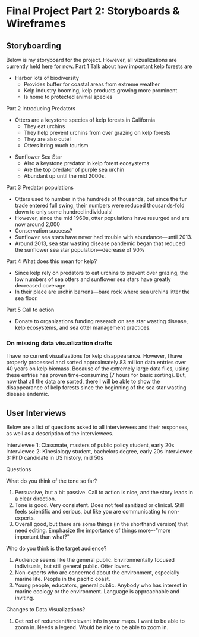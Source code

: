 # Final Project Part 2: Storyboards & Wireframes
## Storyboarding

Below is my storyboard for the project. However, all vizualizations are currently held [here](https://carnegiemellon.shorthandstories.com/070951e8-c3d6-49d9-8166-4a097fa5b8f1/index.html) for now.
Part 1
Talk about how important kelp forests are
* Harbor lots of biodiversity
    + Provides buffer for coastal areas from extreme weather
    + Kelp industry booming, kelp products growing more prominent
    + Is home to protected animal species

Part 2
Introducing Predators
+ Otters are a keystone species of kelp forests in California
    + They eat urchins
    + They help prevent urchins from over grazing on kelp forests
    + They are also cute! 
    + Otters bring much tourism
* Sunflower Sea Star
    + Also a keystone predator in kelp forest ecosystems
    + Are the top predator of purple sea urchin
    + Abundant up until the mid 2000s.

Part 3
Predator populations
+ Otters used to number in the hundreds of thousands, but since the fur trade entered full swing, their numbers were reduced thousands-fold down to only some hundred individuals!
+ However, since the mid 1960s, otter populations have resurged and are now around 2,000
+ Conservation success?
+ Sunflower sea stars have never had trouble with abundance—until 2013.
+ Around 2013, sea star wasting disease pandemic began that reduced the sunflower sea star population—decrease of 90%

Part 4
What does this mean for kelp?
+ Since kelp rely on predators to eat urchins to prevent over grazing, the low numbers of sea otters and sunflower sea stars have greatly decreased coverage
+ In their place are urchin barrens—bare rock where sea urchins litter the sea floor.

Part 5
Call to action
+ Donate to organizations funding research on sea star wasting disease, kelp ecosystems, and sea otter management practices.


### On missing data visualization drafts
I have no current visualizations for kelp disappearance. However, I have properly processed and sorted approximately 83 million data entries over 40 years on kelp biomass. Because of the extremely large data files, using these entries has proven time-consuming (7 hours for basic sorting). But, now that all the data are sorted, there I will be able to show the disappearance of kelp forests since the beginning of the sea star wasting disease endemic.

## User Interviews
Below are a list of questions asked to all interviewees and their responses, as well as a description of the interviewees.

Interviewee 1: Classmate, masters of public policy student, early 20s
Interviewee 2: Kinesiology student, bachelors degree, early 20s
Interviewee 3: PhD candidate in US history, mid 50s

Questions

What do you think of the tone so far?
1. Persuasive, but a bit passive. Call to action is nice, and the story leads in a clear direction.
2. Tone is good. Very consistent. Does not feel sanitized or clinical. Still feels scientific and serious, but like you are communicating to non-experts.
3. Overall good, but there are some things (in the shorthand version) that need editing. Emphasize the importance of things more--"more important than what?"

Who do you think is the target audience?
1. Audience seems like the general public. Environmentally focused indivisuals, but still general public. Otter lovers.
2. Non-experts who are concerned about the environment, especially marine life. People in the pacific coast.
3. Young people, educators, general public. Anybody who has interest in marine ecology or the environment. Language is approachable and inviting.

Changes to Data Visualizations?
1. Get red of redundant/irrelevant info in your maps. I want to be able to zoom in. Needs a legend. Would be nice to be able to zoom in.
